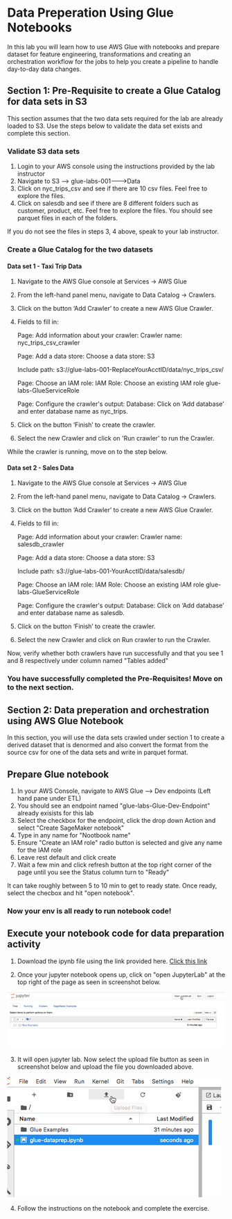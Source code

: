 # Data Preperation Using Glue Notebooks

In this lab you will learn how to use AWS Glue with notebooks and prepare dataset for feature engineering, transformations and creating an orchestration workflow for the jobs to help you create a pipeline to handle day-to-day data changes.

## Section 1: Pre-Requisite to create a Glue Catalog for data sets in S3

This section assumes that the two data sets required for the lab are already loaded to S3. Use the steps below to validate the data set exists and complete this section.

### Validate S3 data sets

1. Login to your AWS console using the instructions provided by the lab instructor
2. Navigate to S3 --> glue-labs-001-<YourAccountNumber>-->Data
3. Click on nyc_trips_csv and see if there are 10 csv files. Feel free to explore the files.
4. Click on salesdb and see if there are 8 different folders such as customer, product, etc. Feel free to explore the files. You should see parquet files in each of the folders.

If you do not see the files in steps 3, 4 above, speak to your lab instructor.

### Create a Glue Catalog for the two datasets 

#### Data set 1 - Taxi Trip Data

1. Navigate to the AWS Glue console at Services -> AWS Glue

2. From the left-hand panel menu, navigate to Data Catalog -> Crawlers.

3. Click on the button ‘Add Crawler’ to create a new AWS Glue Crawler.

4. Fields to fill in:

    Page: Add information about your crawler: 
    Crawler name: nyc_trips_csv_crawler

    Page: Add a data store: 
    Choose a data store: S3

    Include path: s3://glue-labs-001-ReplaceYourAcctID/data/nyc_trips_csv/

    Page: Choose an IAM role: 
    IAM Role: Choose an existing IAM role glue-labs-GlueServiceRole

    Page: Configure the crawler's output: 
    Database: Click on ‘Add database’ and enter database name as nyc_trips.

5. Click on the button ‘Finish’ to create the crawler.

6. Select the new Crawler and click on 'Run crawler' to run the Crawler.

While the crawler is running, move on to the step below.
    

#### Data set 2 - Sales Data

1. Navigate to the AWS Glue console at Services -> AWS Glue

2. From the left-hand panel menu, navigate to Data Catalog -> Crawlers.

3. Click on the button ‘Add Crawler’ to create a new AWS Glue Crawler.

4. Fields to fill in:

    Page: Add information about your crawler: 
    Crawler name: salesdb_crawler

    Page: Add a data store: 
    Choose a data store: S3

    Include path: s3://glue-labs-001-YourAcctID/data/salesdb/

    Page: Choose an IAM role: 
    IAM Role: Choose an existing IAM role glue-labs-GlueServiceRole

    Page: Configure the crawler's output: 
    Database: Click on ‘Add database’ and enter database name as salesdb.

5. Click on the button ‘Finish’ to create the crawler.

6. Select the new Crawler and click on Run crawler to run the Crawler.

Now, verify whether both crawlers have run successfully and that you see 1 and 8 respectively under column named "Tables added"

### You have successfully completed the Pre-Requisites! Move on to the next section. 


## Section 2: Data preperation and orchestration using AWS Glue Notebook

In this section, you will use the data sets crawled under section 1 to create a derived dataset that is denormed and also convert the format from the source csv for one of the data sets and write in parquet format.

## Prepare Glue notebook

1. In your AWS Console, navigate to AWS Glue --> Dev endpoints (Left hand pane under ETL) 
2. You should see an endpoint named "glue-labs-Glue-Dev-Endpoint" already exisists for this lab
3. Select the checkbox for the endpoint, click the drop down Action and select "Create SageMaker notebook"
4. Type in any name for "Nootbook name"
5. Ensure "Create an IAM role" radio button is selected and give any name for the IAM role
6. Leave rest default and click create
7. Wait a few min and click refresh button at the top right corner of the page until you see the Status column turn to "Ready"

It can take roughly between 5 to 10 min to get to ready state. Once ready, select the checbox and hit "open notebook". 

### Now your env is all ready to run notebook code!

## Execute your notebook code for data preparation activity

1. Download the ipynb file using the link provided here. 
[Click this link](https://emp-cf-templates-us-west-2.s3.us-west-2.amazonaws.com/gluelab/glue-dataprep.ipynb)

2. Once your jupyter notebook opens up, click on "open JupyterLab" at the top right of the page as seen in screenshot below.

![screenshot](img/picture1.png)

3. It will open jupyter lab. Now select the upload file button as seen in screenshot below and upload the file you downloaded above. 

![screenshot](img/picture2.png)

4. Follow the instructions on the notebook and complete the exercise. 
